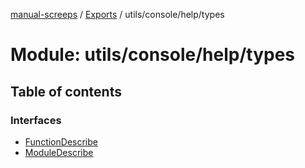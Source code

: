 [manual-screeps](../README.md) / [Exports](../modules.md) / utils/console/help/types

# Module: utils/console/help/types

## Table of contents

### Interfaces

- [FunctionDescribe](../interfaces/utils_console_help_types.functiondescribe.md)
- [ModuleDescribe](../interfaces/utils_console_help_types.moduledescribe.md)
